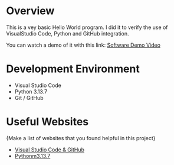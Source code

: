 # Overview

This is a vey basic Hello World program. I did it to verify the use of VisualStudio Code, Python and GitHub integration.

You can watch a demo of it with this link: [Software Demo Video](http://youtube.link.goes.here)

# Development Environment

* Visual Studio Code
* Python 3.13.7
* Git / GitHub

# Useful Websites

{Make a list of websites that you found helpful in this project}
* [Visual Studio Code & GitHub](http://code.visualstudio.com/docs/editor/versioncontrol)
* [Pythonm3.13.7](https://docs.python.org/3/#)